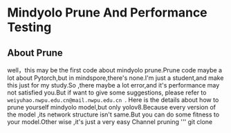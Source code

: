 Mindyolo Prune And Performance Testing
====================

About Prune
--------

   well，this may be the first code about mindyolo prune.Prune code maybe a lot about Pytorch,but in mindspore,there's none.I'm just a student,and make this just for my study.So ,there maybe a lot error,and it's performance may not satisfied you.But if want to give some suggestions, please refer to  `weiyuhao.nwpu.edu.cn@mail.nwpu.edu.cn `.
   Here is the details about how to prune yourself mindyolo model,but only yolov8.Because every version of the model ,its network structure isn't same.But you can do some fitness to your model.Other wise ,it's just a very easy Channel pruning
   '''
   git clone 

